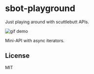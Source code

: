 sbot-playground
===============

Just playing around with scuttlebutt APIs.

![gif demo](mini-ssb-api.gif)

Mini-API with async iterators.

## License

MIT
